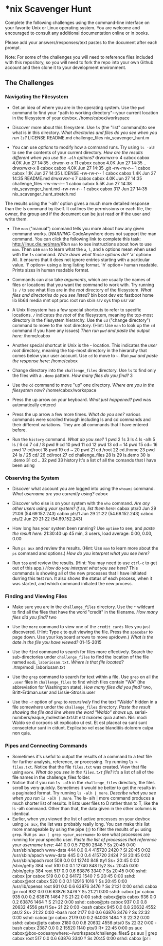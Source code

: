 # *nix Scavenger Hunt

Complete the following challenges using the command-line interface on your favorite
Unix or Linux operating system. You are welcome and encouraged to consult any
additional documentation online or in books.

Please add your answers/responses/text pastes to the document after each prompt.

Note: For some of the challenges you will need to reference files included with
this repository, so you will need to fork the repo into your own Github account
and then clone it to your development environment.

## The Challenges

### Navigating the Filesystem

* Get an idea of where you are in the operating system. Use the `pwd` command to find your "path to working directory"--your current location in the filesystem of your devbox. /home/cabox/workspace

* Discover more about this filesystem. Use `ls` (the "list" command)to see what is in this directory. *What directories and files do you see when you run `ls`?* LICENSE  README.md  challenge_files  nix_scavenger_hunt.m

* You can use *options* to modify how a command runs. Try using `ls -alh` to see the contents of your current directory. *How are the results different when you use the `-alh` options?* drwxrwxr-x  4 cabox cabox 4.0K Jun 27 14:35 .
drwxr-xr-x 11 cabox cabox 4.0K Jun 27 14:35 ..
drwxrwxr-x  8 cabox cabox 4.0K Jun 27 14:35 .git
-rw-rw-r--  1 cabox cabox 1.1K Jun 27 14:35 LICENSE
-rw-rw-r--  1 cabox cabox 1.4K Jun 27 14:35 README.md
drwxrwxr-x  7 cabox cabox 4.0K Jun 27 14:35 challenge_files
-rw-rw-r--  1 cabox cabox 5.5K Jun 27 14:38 nix_scavenger_hunt.md
-rw-rw-r--  1 cabox cabox  317 Jun 27 14:35 nix_scavenger_hunt_stretch.md

The results using the '-alh' option gives a much more detailed response than the ls command by itself. It outlines the permissions or each file, the owner, the group and if the document can be just read or if the user and write them. 

* The `man` ("manual") command tells you more about how any given command works. (*WARNING:* CodeAnywhere does not support the man command. You can click the following link to complete this task: http://linux.die.net/man/)Run `man` to see instructions about how to use `man`. Then use `man` to learn what the `a`, `l`, and `h` options mean when used with the `ls` command. *Write down what those options do?*
'a' option= All. It ensures that it does not ignore entries starting with a particular value. 
'l' option= using a long listing format. 
'h' option= human readable. Prints sizes in human readable format. 

* Commands can also take *arguments*, which are usually the names of files or locations that you want the command to work with. Try running `ls /` to see what files are in the *root* directory of the filesystem. *What files and directories do you see listed?* bin boot dev etc fastboot home lib lib64 media mnt opt proc root run sbin srv sys tmp usr var

* A Unix filesystem has a few special shortcuts to refer to specific locations. `/` indicates the *root* of the filesystem, meaning the top-most directory in the filesystem hierarchy. Use the `cd` ("change directory") command to move to the root directory. (Hint: Use `man` to look up the `cd` command if you have any issues) *Then run `pwd` and paste the output here:* /home/cabox

* Another special shortcut in Unix is the `~` location. This indicates the *user root* directory, meaning the top-most directory in the hierarchy that comes below your user account. Use `cd` to move to `~`. *Run `pwd` and paste the response here:* /home/cabox



* Change directory into the `challenge_files` directory. Use `ls` to find only the files with a `.demo` pattern. *How many files do you find?* 3

* Use the `cd` command to move "up" one directory. *Where are you in the filesystem now?* /home/cabox/workspace

* Press the up arrow on your keyboard. *What just happened?* pwd was automatically entered
* Press the up arrow a few more times. *What do you see?* various commands were scrolled through including ls and cd commands and their different variations. They are all commands that I have entered before.

* Run the `history` command. *What do you see?*
1  pwd
    2  1s
    3  ls
    4  ls -alh
    5  ls /
    6  cd
    7  cd /
    8  pwd
    9  cd
   10  pwd
   11  cd
   12  pwd
   13  cd ~
   14  pwd
   15  cd~
   16  pwd
   17  cd/root
   18  pwd
   19  cd ~
   20  pwd
   21  cd /root
   22  cd /home
   23  pwd
   24  ls /
   25  cd/
   26  cd/root
   27  cd challenge_files
   28  ls
   29  ls.demo
   30  ls .demo
   31  cd ..
   32  pwd
   33  history
It's a list of all the comands that I have been using

### Observing the System

* Discover what account you are logged into using the `whoami` command. *What username are you currently using?* cabox

* Discover who else is on your system with the `who` command. *Are any other users using your system? If so, list them here:* 
cabox    pts/0        Jun 29 21:06 (54.69.152.243)
cabox    pts/1        Jun 29 21:22 (54.69.152.243)
cabox    pts/2        Jun 29 21:22 (54.69.152.243)

* How long has your system been running? Use `uptime` to see, and *paste the result here:* 21:30:40 up 45 min,  3 users,  load average: 0.00, 0.00, 0.00

* Run `ps aux` and review the results. (Hint: Use `man` to learn more about the `ps` command and options.) *How do you interpret what you see here?*
* Run `top` and review the results. (Hint: You may need to use `ctrl-c` to get out of this app.) *How do you interpret what you see here?* This commands is showing all of the new processes that I have initiated durring this test run. It also shows the status of each process, when it was started, and which command initiated the new process. 

### Finding and Viewing Files

* Make sure you are in the `challenge_files` directory. Use the `*` wildcard to find all the files that have the word "credit" in the filename. *How many files did you find?* two

* Use the `more` command to view one of the `credit_cards` files you just discovered. (Hint: Type `q` to quit viewing the file. Press the `spacebar` to page down. Use your keyboard arrows to move up/down.) *What is the date in the file you have viewed?* 01-15-2015 

* Use the `find` command to search for files more effectively. Search the sub-directories under `challenge_files` to find the location of the file named `modi_laboriosam.txt`. *Where is that file located?* ./tmp/modi_laboriosam.txt

* Use the `grep` command to search for text within a file. Use `grep` on all the `.user` files in `challenge_files` to find which files contain "WA" (the abbreviation for Washington state). *How many files did you find?* two, Britt-Erdman.user and Lissie-Strosin.user

* Use the `-r` option of `grep` to *recursively* find the text "Waldo" hidden in a file somewhere under the `challenge_files` directory. *Paste the result showing the file and line where the word "Waldo" shows up.* serial-numbers/eaque_molestiae.txt:Ut est maiores quia autem. Nisi modi Waldo se
d corporis sit explicabo ut est. Et est placeat ea sunt sunt consectetur sunt in
cidunt. Explicabo vel esse blanditiis dolorem culpa non quia.


### Pipes and Connecting Commands

* Sometimes it's useful to output the results of a command to a text file for further analysis, reference, or processing. Try running `ls > files.txt`. Notice that the file `files.txt` was created. View that file using `more`. *What do you see in the `files.txt` file?* it's a list of all of the file names in the challenge_files folder. 
* Notice that if you run `ls -alh` in the `challenge_files` directory, the files scroll by very quickly. Sometimes it would be better to get the results in a paginated format. Try running `ls -alh | more`. *Describe what you see when you run `ls -alh | more`.*
The ls- alh | more command produces a much shorter list of results. It lists user files to D rather than to T, like the ls -alh command. Other than that, the data given in the other columns is identical.
* Earlier, when you viewed the list of active processes on your devbox using `ps aux`, the list was probably really long. You can make this list more manageable by using the pipe (`|`) to filter the results of `ps` using `grep`. Run `ps aux | grep <your_username>` to see what processes are running for your specific user. *Paste the list of processes that reference your username here:*       441  0.0  0.5  71260  2648 ?        Ss   20:45   0:00 /usr/sbin/apach
www-data   444  0.0  0.4 415720  2420 ?        Sl   20:45   0:02 /usr/sbin/apach
www-data   445  0.0  0.4 415720  2424 ?        Sl   20:45   0:02 /usr/sbin/apach
root       508  0.0  0.1  12740   848 tty1     Ss+  20:45   0:00 /sbin/getty 384
root       510  0.0  0.1  12740   848 tty2     Ss+  20:45   0:00 /sbin/getty 384
root       517  0.0  0.6  63876  3340 ?        Ss   20:45   0:00 sshd: cabox [pr
cabox      519  0.0  0.2  64172  1540 ?        S    20:45   0:00 sshd: cabox@not
cabox      520  0.0  0.1  12916  1016 ?        Ss   20:45   0:00 /usr/lib/openss
root       931  0.0  0.6  63876  3476 ?        Ss   21:21   0:00 sshd: cabox [pr
root       932  0.0  0.6  63876  3476 ?        Ss   21:21   0:00 sshd: cabox [pr
cabox      935  0.0  0.2  63876  1464 ?        S    21:22   0:00 sshd: cabox@pts
cabox      936  0.0  0.2  63876  1464 ?        S    21:22   0:00 sshd: cabox@pts
cabox      937  0.0  0.8  20632  4556 pts/1    Ss+  21:22   0:00 -bash
cabox      945  0.0  0.8  20632  4552 pts/2    Ss+  21:22   0:00 -bash
root      2177  0.0  0.6  63876  3476 ?        Ss   22:32   0:00 sshd: cabox [pr
cabox     2179  0.0  0.2  64008  1484 ?        S    22:32   0:00 sshd: cabox@pts
cabox     2180  0.0  0.8  20632  4556 pts/0    Ss   22:32   0:00 -bash
cabox     2387  0.0  0.2  15520  1140 pts/0    R+   22:45   0:00 ps aux
cabox@box-codeanywhere:~/workspace/challenge_files$ ps aux | grep cabox
root       517  0.0  0.6  63876  3340 ?        Ss   20:45   0:00 sshd: cabox [pr
i
